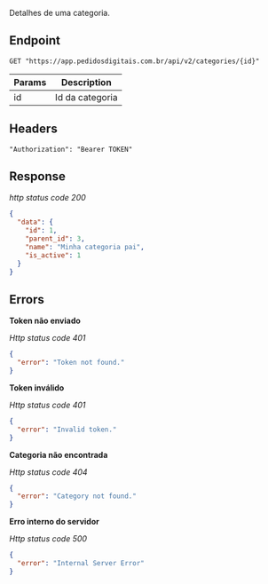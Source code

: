 Detalhes de uma categoria.

## Endpoint

```
GET "https://app.pedidosdigitais.com.br/api/v2/categories/{id}"
```

| Params | Description |
|---|---|
| id | Id da categoria |

## Headers

```
"Authorization": "Bearer TOKEN"
```

## Response

*http status code 200*

```json
{
  "data": {
    "id": 1,
    "parent_id": 3,
    "name": "Minha categoria pai",
    "is_active": 1
  }
}
```

## Errors

**Token não enviado**

*Http status code 401*

```json
{
  "error": "Token not found."
}
```

**Token inválido**

*Http status code 401*

```json
{
  "error": "Invalid token."
}
```

**Categoria não encontrada**

*Http status code 404*

```json
{
  "error": "Category not found."
}
```

**Erro interno do servidor**

*Http status code 500*

```json
{
  "error": "Internal Server Error"
}
```
